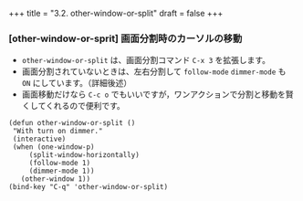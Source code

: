 +++
title = "3.2. other-window-or-split"
draft = false
+++
### [other-window-or-sprit] 画面分割時のカーソルの移動
* `other-window-or-split` は、画面分割コマンド `C-x 3` を拡張します。
* 画面分割されていないときは、左右分割して `follow-mode` `dimmer-mode` も `ON` にしています。（詳細後述）
* 画面移動だけなら `C-c o` でもいいですが，ワンアクションで分割と移動を賢くしてくれるので便利です。

```elisp
(defun other-window-or-split ()
 "With turn on dimmer."
 (interactive)
 (when (one-window-p)
	 (split-window-horizontally)
	 (follow-mode 1)
	 (dimmer-mode 1))
   (other-window 1))
(bind-key "C-q" 'other-window-or-split)
```

